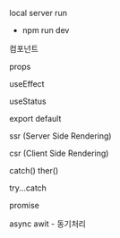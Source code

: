 local server run 
- npm run dev



컴포넌트

props

useEffect

useStatus

export default

ssr (Server Side Rendering)

csr (Client Side Rendering)

catch() ther()

try...catch

promise

async awit - 동기처리

